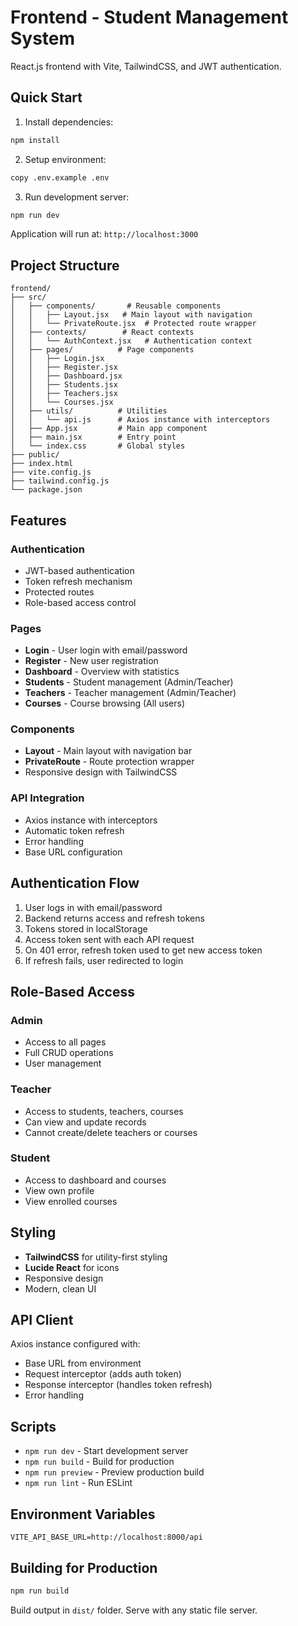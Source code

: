 # Frontend - Student Management System

React.js frontend with Vite, TailwindCSS, and JWT authentication.

## Quick Start

1. Install dependencies:
```bash
npm install
```

2. Setup environment:
```bash
copy .env.example .env
```

3. Run development server:
```bash
npm run dev
```

Application will run at: `http://localhost:3000`

## Project Structure

```
frontend/
├── src/
│   ├── components/       # Reusable components
│   │   ├── Layout.jsx   # Main layout with navigation
│   │   └── PrivateRoute.jsx  # Protected route wrapper
│   ├── contexts/        # React contexts
│   │   └── AuthContext.jsx   # Authentication context
│   ├── pages/          # Page components
│   │   ├── Login.jsx
│   │   ├── Register.jsx
│   │   ├── Dashboard.jsx
│   │   ├── Students.jsx
│   │   ├── Teachers.jsx
│   │   └── Courses.jsx
│   ├── utils/          # Utilities
│   │   └── api.js      # Axios instance with interceptors
│   ├── App.jsx         # Main app component
│   ├── main.jsx        # Entry point
│   └── index.css       # Global styles
├── public/
├── index.html
├── vite.config.js
├── tailwind.config.js
└── package.json
```

## Features

### Authentication
- JWT-based authentication
- Token refresh mechanism
- Protected routes
- Role-based access control

### Pages
- **Login** - User login with email/password
- **Register** - New user registration
- **Dashboard** - Overview with statistics
- **Students** - Student management (Admin/Teacher)
- **Teachers** - Teacher management (Admin/Teacher)
- **Courses** - Course browsing (All users)

### Components
- **Layout** - Main layout with navigation bar
- **PrivateRoute** - Route protection wrapper
- Responsive design with TailwindCSS

### API Integration
- Axios instance with interceptors
- Automatic token refresh
- Error handling
- Base URL configuration

## Authentication Flow

1. User logs in with email/password
2. Backend returns access and refresh tokens
3. Tokens stored in localStorage
4. Access token sent with each API request
5. On 401 error, refresh token used to get new access token
6. If refresh fails, user redirected to login

## Role-Based Access

### Admin
- Access to all pages
- Full CRUD operations
- User management

### Teacher
- Access to students, teachers, courses
- Can view and update records
- Cannot create/delete teachers or courses

### Student
- Access to dashboard and courses
- View own profile
- View enrolled courses

## Styling

- **TailwindCSS** for utility-first styling
- **Lucide React** for icons
- Responsive design
- Modern, clean UI

## API Client

Axios instance configured with:
- Base URL from environment
- Request interceptor (adds auth token)
- Response interceptor (handles token refresh)
- Error handling

## Scripts

- `npm run dev` - Start development server
- `npm run build` - Build for production
- `npm run preview` - Preview production build
- `npm run lint` - Run ESLint

## Environment Variables

```env
VITE_API_BASE_URL=http://localhost:8000/api
```

## Building for Production

```bash
npm run build
```

Build output in `dist/` folder. Serve with any static file server.
